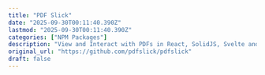 ```yaml
---
title: "PDF Slick"
date: "2025-09-30T00:11:40.390Z"
lastmod: "2025-09-30T00:11:40.390Z"
categories: ["NPM Packages"]
description: "View and Interact with PDFs in React, SolidJS, Svelte and JavaScript apps - pdfslick/pdfslick"
original_url: "https://github.com/pdfslick/pdfslick"
draft: false
---
```


